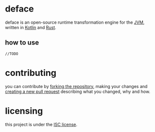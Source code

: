 # deface

deface is an open-source runtime transformation engine for the 
[JVM][jvm], written in [Kotlin][kotlin] and [Rust][rust].

## how to use
`//TODO`

# contributing

you can contribute by [forking the repository][fork], making your changes and [creating a new pull request][new-pr]
describing what you changed, why and how.

# licensing

this project is under the [ISC license][blob-license].

<!-- Links -->

[jvm]: https://adoptium.net "JVM"

[kotlin]: https://kotlinlang.org "kotlin website"

[rust]: https://rust-lang.org "rust website"

[fork]: https://github.com/stardust-enterprises/deface/fork "fork this repository"

[new-pr]: https://github.com/stardust-enterprises/deface/pulls/new "create a new pull request"

[blob-license]: https://github.com/stardust-enterprises/deface/blob/trunk/LICENSE "LICENSE source file"
